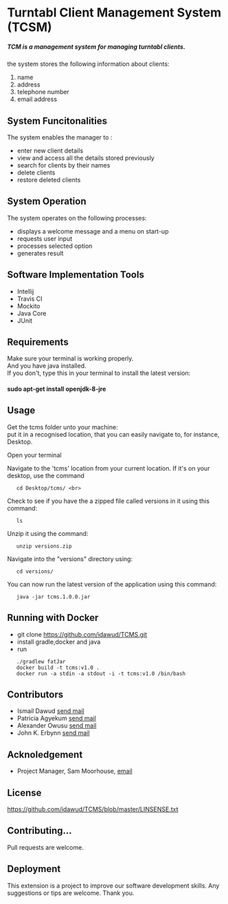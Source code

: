 # Turntabl Client Management System (TCSM)
##### TCM is a management system for managing turntabl clients.
the system stores the following information about clients:
1. name 
2. address
3. telephone number 
4. email address


## System Funcitonalities
The system enables the manager to :
- enter new client details
- view and access all the details stored previously 
- search for clients by their names
- delete clients 
- restore deleted clients

## System Operation
The system operates on the following processes:
- displays a welcome message and a menu on start-up
- requests user input
- processes selected option
- generates result

## Software Implementation Tools
- Intellij 
- Travis CI
- Mockito
- Java Core
- JUnit

## Requirements
Make sure your terminal is working properly.<br>
And you have java installed. <br> 
If you don't, type this in your terminal to install the latest version: 
#### sudo apt-get install openjdk-8-jre <br>

## Usage

Get the tcms folder unto your machine: <br>
put it in a recognised location, that you can easily navigate to, for instance, Desktop.<br>

Open your terminal<br>

Navigate to the 'tcms' location from your current location. If it's on your desktop, use the command
```
   cd Desktop/tcms/ <br>
```
Check to see if you have the a zipped file called versions in it using this command:
```
   ls
```
Unzip it using the command:
```
   unzip versions.zip
```
Navigate into the "versions" directory using:
```
   cd versions/
```
You can now run the latest version of the application using this command:
```
   java -jar tcms.1.0.0.jar 
```


## Running with Docker
- git clone https://github.com/idawud/TCMS.git
- install gradle,docker and java
- run 
```
   ./gradlew fatJar
   docker build -t tcms:v1.0 .
   docker run -a stdin -a stdout -i -t tcms:v1.0 /bin/bash
```

## Contributors
- Ismail Dawud [send mail](dawud.ismail@turntabl.io) 
- Patricia Agyekum [send mail](patricia.agyekum@turntabl.io) 
- Alexander Owusu [send mail](alex.owusu@turntabl.io) 
- John K. Erbynn [send mail](john.erbynn@turntabl.io) 


## Acknoledgement
   - Project Manager, Sam Moorhouse, [email](sam@turntabl.io)
   
## License
https://github.com/idawud/TCMS/blob/master/LINSENSE.txt

## Contributing...
Pull requests are welcome.

## Deployment 
This extension is a project to improve our software development skills. Any suggestions or tips are welcome.
Thank you.

